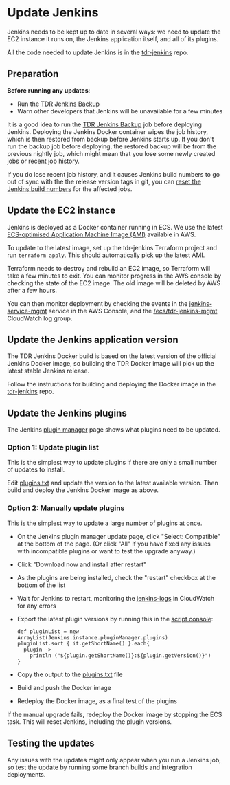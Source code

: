 # Update Jenkins

Jenkins needs to be kept up to date in several ways: we need to update the EC2
instance it runs on, the Jenkins application itself, and all of its plugins.

All the code needed to update Jenkins is in the [tdr-jenkins] repo.

## Preparation

**Before running any updates**:

* Run the [TDR Jenkins Backup]
* Warn other developers that Jenkins will be unavailable for a few minutes

It is a good idea to run the [TDR Jenkins Backup] job before deploying Jenkins.
Deploying the Jenkins Docker container wipes the job history, which is then
restored from backup before Jenkins starts up. If you don't run the backup job
before deploying, the restored backup will be from the previous nightly job,
which might mean that you lose some newly created jobs or recent job history.

If you do lose recent job history, and it causes Jenkins build numbers to go out
of sync with the the release version tags in git, you can [reset the Jenkins
build numbers][reset-builds] for the affected jobs.

## Update the EC2 instance

Jenkins is deployed as a Docker container running in ECS. We use the latest
[ECS-optimised Application Machine Image (AMI)][ecs-ami] available in AWS.

To update to the latest image, set up the tdr-jenkins Terraform project and run
`terraform apply`. This should automatically pick up the latest AMI.

Terraform needs to destroy and rebuild an EC2 image, so Terraform will take a
few minutes to exit. You can monitor progress in the AWS console by checking the
state of the EC2 image. The old image will be deleted by AWS after a few hours.

You can then monitor deployment by checking the events in the
[jenkins-service-mgmt] service in the AWS Console, and the
[/ecs/tdr-jenkins-mgmt][jenkins-logs] CloudWatch log group.

## Update the Jenkins application version

The TDR Jenkins Docker build is based on the latest version of the official
Jenkins Docker image, so building the TDR Docker image will pick up the latest
stable Jenkins release.

Follow the instructions for building and deploying the Docker image in the
[tdr-jenkins] repo.

## Update the Jenkins plugins

The Jenkins [plugin manager] page shows what plugins need to be updated.

### Option 1: Update plugin list

This is the simplest way to update plugins if there are only a small number of
updates to install.

Edit [plugins.txt] and update the version to the latest available version. Then
build and deploy the Jenkins Docker image as above.

### Option 2: Manually update plugins

This is the simplest way to update a large number of plugins at once.

- On the Jenkins plugin manager update page, click "Select: Compatible" at the
  bottom of the page. (Or click "All" if you have fixed any issues with
  incompatible plugins or want to test the upgrade anyway.)
- Click "Download now and install after restart"
- As the plugins are being installed, check the "restart" checkbox at the bottom
  of the list
- Wait for Jenkins to restart, monitoring the [jenkins-logs] in CloudWatch for
  any errors
- Export the latest plugin versions by running this in the [script console]:

  ```
  def pluginList = new ArrayList(Jenkins.instance.pluginManager.plugins)
  pluginList.sort { it.getShortName() }.each{
    plugin ->
      println ("${plugin.getShortName()}:${plugin.getVersion()}")
  }
  ```

- Copy the output to the [plugins.txt] file
- Build and push the Docker image
- Redeploy the Docker image, as a final test of the plugins

If the manual upgrade fails, redeploy the Docker image by stopping the ECS task.
This will reset Jenkins, including the plugin versions.

## Testing the updates

Any issues with the updates might only appear when you run a Jenkins job, so
test the update by running some branch builds and integration deployments.

[tdr-jenkins]: https://github.com/nationalarchives/tdr-jenkins/
[TDR Jenkins Backup]: https://github.com/nationalarchives/tdr-jenkins#backups
[reset-builds]: reset-jenkins-builds.md
[ecs-ami]: https://docs.aws.amazon.com/AmazonECS/latest/developerguide/ecs-optimized_AMI.html
[jenkins-service-mgmt]: https://eu-west-2.console.aws.amazon.com/ecs/home?region=eu-west-2#/clusters/jenkins-mgmt/services/jenkins-service-mgmt/events
[plugins.txt]: https://github.com/nationalarchives/tdr-jenkins/blob/master/docker/plugins.txt
[jenkins-logs]: https://eu-west-2.console.aws.amazon.com/cloudwatch/home?region=eu-west-2#logStream:group=/ecs/tdr-jenkins-mgmt
[plugin manager]: https://jenkins.tdr-management.nationalarchives.gov.uk/pluginManager
[script console]: https://jenkins.tdr-management.nationalarchives.gov.uk/script
